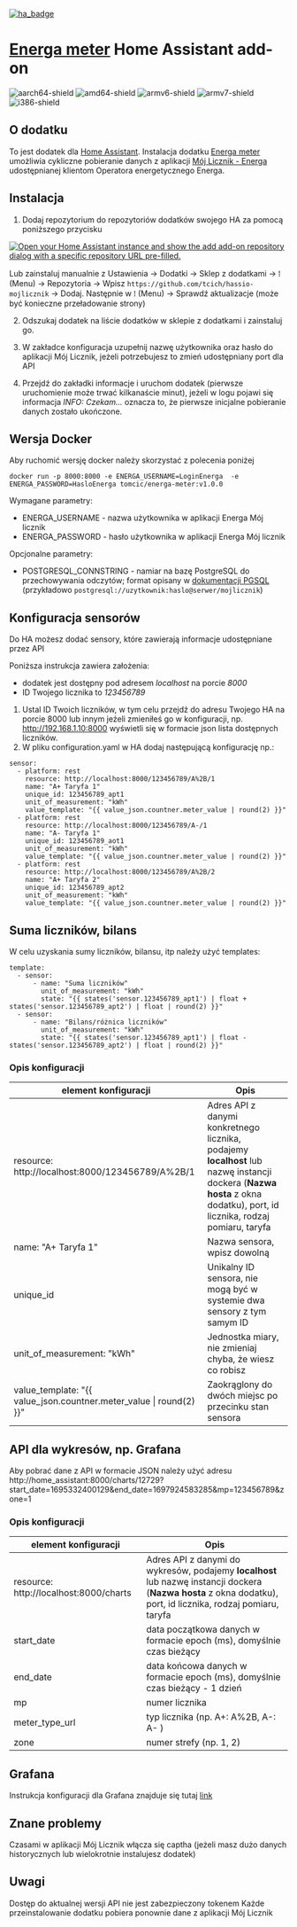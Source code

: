 [![ha_badge](https://img.shields.io/badge/Home%20Assistant-Add%20On-blue.svg)](https://www.home-assistant.io/)
# [Energa meter](https://github.com/tcich/ha-addon-energa-meter) Home Assistant add-on

[aarch64-shield]: https://img.shields.io/badge/aarch64-yes-green.svg
[amd64-shield]: https://img.shields.io/badge/amd64-yes-green.svg
[armv6-shield]: https://img.shields.io/badge/armv6-yes-green.svg
[armv7-shield]: https://img.shields.io/badge/armv7-yes-green.svg
[i386-shield]: https://img.shields.io/badge/i386-yes-green.svg
![aarch64-shield]
![amd64-shield]
![armv6-shield]
![armv7-shield]
![i386-shield]



[kawa-logo]: https://github.com/tcich/ha-addon-energa-meter/blob/main/img/buycoffeeto-btn-primary-outline.png
[kawa]: https://buycoffee.to/tcich

## O dodatku

To jest dodatek dla [Home Assistant](https://www.home-assistant.io/). Instalacja dodatku [Energa meter](https://github.com/tcich/ha-addon-energa-meter) umożliwia cykliczne pobieranie danych z aplikacji [Mój Licznik - Energa](https://mojlicznik.energa-operator.pl) udostępnianej klientom Operatora energetycznego Energa.

## Instalacja
1) Dodaj repozytorium do repozytoriów dodatków swojego HA za pomocą poniższego przycisku

[![Open your Home Assistant instance and show the add add-on repository dialog with a specific repository URL pre-filled.](https://my.home-assistant.io/badges/supervisor_add_addon_repository.svg)](https://my.home-assistant.io/redirect/supervisor_add_addon_repository/?repository_url=https%3A%2F%2Fgithub.com%2Ftcich%2Fha-addon-energa-meter)

Lub zainstaluj manualnie z Ustawienia -> Dodatki -> Sklep z dodatkami -> ⁞ (Menu) -> Repozytoria -> Wpisz `https://github.com/tcich/hassio-mojlicznik` -> Dodaj. Następnie w ⁞ (Menu) -> Sprawdź aktualizacje (może być konieczne przeładowanie strony)

2) Odszukaj dodatek na liście dodatków w sklepie z dodatkami i zainstaluj go.

3) W zakładce konfiguracja uzupełnij nazwę użytkownika oraz hasło do aplikacji Mój Licznik, jeżeli potrzebujesz to zmień udostępniany port dla API

4) Przejdź do zakładki informacje i uruchom dodatek (pierwsze uruchomienie może trwać kilkanaście minut), jeżeli w logu pojawi się informacja *INFO: Czekam...* oznacza to, że pierwsze inicjalne pobieranie danych zostało ukończone.


## Wersja Docker
Aby ruchomić wersję docker należy skorzystać z polecenia poniżej

```
docker run -p 8000:8000 -e ENERGA_USERNAME=LoginEnerga  -e ENERGA_PASSWORD=HasloEnerga tomcic/energa-meter:v1.0.0
```

Wymagane parametry:

* ENERGA_USERNAME - nazwa użytkownika w aplikacji Energa Mój licznik
* ENERGA_PASSWORD - hasło użytkownika w aplikacji Energa Mój licznik

Opcjonalne parametry:

* POSTGRESQL_CONNSTRING - namiar na bazę PostgreSQL do przechowywania odczytów;
format opisany w [dokumentacji PGSQL](https://www.postgresql.org/docs/current/libpq-connect.html#LIBPQ-CONNSTRING-URIS)
(przykładowo `postgresql://uzytkownik:haslo@serwer/mojlicznik`)

## Konfiguracja sensorów
Do HA możesz dodać sensory, które zawierają informacje udostępniane przez API

Poniższa instrukcja zawiera założenia:
* dodatek jest dostępny pod adresem *localhost* na porcie *8000*
* ID Twojego licznika to *123456789*

1) Ustal ID Twoich liczników, w tym celu przejdź do adresu Twojego HA na porcie 8000 lub innym jeźeli zmieniłeś go w konfiguracji, np. http://192.168.1.10:8000 wyświetli się w formacie json lista dostępnych liczników.
2) W pliku configuration.yaml w HA dodaj następującą konfigurację np.:

```
sensor:
  - platform: rest
    resource: http://localhost:8000/123456789/A%2B/1
    name: "A+ Taryfa 1"
    unique_id: 123456789_apt1
    unit_of_measurement: "kWh"
    value_template: "{{ value_json.countner.meter_value | round(2) }}"
  - platform: rest
    resource: http://localhost:8000/123456789/A-/1
    name: "A- Taryfa 1"
    unique_id: 123456789_aot1
    unit_of_measurement: "kWh"
    value_template: "{{ value_json.countner.meter_value | round(2) }}"       
  - platform: rest
    resource: http://localhost:8000/123456789/A%2B/2
    name: "A+ Taryfa 2"
    unique_id: 123456789_apt2
    unit_of_measurement: "kWh"
    value_template: "{{ value_json.countner.meter_value | round(2) }}"       
```    
## Suma liczników, bilans
W celu uzyskania sumy liczników, bilansu, itp należy użyć templates:
```
template:
  - sensor:
      - name: "Suma liczników"
        unit_of_measurement: "kWh"
        state: "{{ states('sensor.123456789_apt1') | float + states('sensor.123456789_apt2') | float | round(2) }}"
  - sensor:
      - name: "Bilans/różnica liczników"
        unit_of_measurement: "kWh"
        state: "{{ states('sensor.123456789_apt1') | float - states('sensor.123456789_apt2') | float | round(2) }}"        
```


### Opis konfiguracji
| element konfiguracji | Opis |
|-------------------|-------------------|
| resource: http://localhost:8000/123456789/A%2B/1     | Adres API z danymi konkretnego licznika, podajemy **localhost** lub nazwę instancji dockera (**Nazwa hosta** z okna dodatku), port, id licznika, rodzaj pomiaru, taryfa|
| name: "A+ Taryfa 1"    | Nazwa sensora, wpisz dowolną|
| unique_id   | Unikalny ID sensora, nie mogą być w systemie dwa sensory z tym samym ID|
| unit_of_measurement: "kWh"   | Jednostka miary, nie zmieniaj chyba, że wiesz co robisz|
| value_template: "{{ value_json.countner.meter_value \| round(2) }}"   | Zaokrąglony do dwóch miejsc po przecinku stan sensora|

## API dla wykresów, np. Grafana
Aby pobrać dane z API w formacie JSON należy użyć adresu http://home_assistant:8000/charts/12729?start_date=1695332400129&end_date=1697924583285&mp=123456789&zone=1

### Opis konfiguracji
| element konfiguracji | Opis |
|-------------------|-------------------|
| resource: http://localhost:8000/charts     | Adres API z danymi do wykresów, podajemy **localhost** lub nazwę instancji dockera (**Nazwa hosta** z okna dodatku), port, id licznika, rodzaj pomiaru, taryfa|
| start_date | data początkowa danych w formacie epoch (ms), domyślnie czas bieżący |
| end_date | data końcowa danych w formacie epoch (ms), domyślnie czas bieżący - 1 dzień |
| mp | numer licznika |
| meter_type_url | typ licznika (np. A+: A%2B, A-: A- ) |
| zone | numer strefy (np. 1, 2) |


## Grafana
Instrukcja konfiguracji dla Grafana znajduje się tutaj [link](https://github.com/tcich/ha-addon-energa-meter/blob/main/src/INSTALL.md)


## Znane problemy
Czasami w aplikacji Mój Licznik włącza się captha (jeżeli masz dużo danych historycznych lub wielokrotnie instalujesz dodatek)

## Uwagi
Dostęp do aktualnej wersji API nie jest zabezpieczony tokenem
Każde przeinstalowanie dodatku pobiera ponownie dane z aplikacji Mój Licznik
